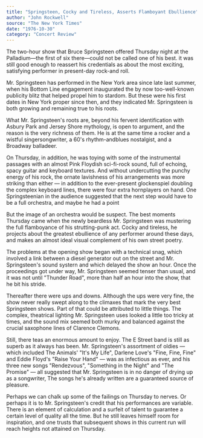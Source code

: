 ```yaml
---
title: "Springsteen, Cocky and Tireless, Asserts Flamboyant Ebullience"
author: "John Rockwell"
source: "The New York Times"
date: "1976-10-30"
category: "Concert Review"
---
```


The two-hour show that Bruce Springsteen offered Thursday night at the Palladium—the first of six there—could not be called one of his best. it was still good enough to reassert his credentials as about the most exciting, satisfying performer in present-day rock-and roll.

Mr. Springsteen has performed in the New York area since late last summer, when his Bottom Line engagement inaugurated the by now too-well-known publicity blitz that helped propel him to stardom. But these were his first dates in New York proper since then, and they indicated Mr. Springsteen is both growing and remaining true to his roots.

What Mr. Springsteen's roots are, beyond his fervent identification with Asbury Park and Jersey Shore mythology, is open to argument, and the reason is the very richness of them. He is at the same time a rocker and a wistful singersongwriter, a 60's rhythm-andblues nostalgist, and a Broadway balladeer.

On Thursday, in addition, he was toying with some of the instrumental passages with an almost Pink Floydish sci-fi-rock sound, full of echoing, spacy guitar and keyboard textures. And without undercutting the punchy energy of his rock, the ornate lavishness of his arrangements was more striking than either — in addition to the ever-present glockenspiel doubling the complex keyboard lines, there were four extra hornplayers on hand. One Springsteenian in the audience suggested that the next step would have to be a full orchestra, and maybe he had a point

But the image of an orchestra would be suspect. The best moments Thursday came when the newly beardless Mr. Springsteen was mustering the full flamboyance of his strutting-punk act. Cocky and tireless, he projects about the greatest ebullience of any performer around these days, and makes an almost ideal visual complement of his own street poetry.

The problems at the opening show began with a technical snag, which involved a link between a diesel generator out on the street and Mr. Springsteen's sound systern and which delayed the show an hour. Once the proceedings got under way, Mr. Springsteen seemed tenser than usual, and it was not until "Thunder Road", more than half an hour into the show, that he bit his stride.

Thereafter there were ups and downs. Although the ups were very fine, the show never really swept along to the climaxes that mark the very best Springsteen shows. Part of that could be attributed to little things. The complex, theatrical lighting Mr. Springsteen uses looked a little too tricky at times, and the sound mix seemed both murky and balanced against the crucial saxophone lines of Clarence Clemons.

Still, there teas an enormous amount to enjoy. The E Street band is still as superb as it always has been. Mr. Springsteen's assortment of oldies — which included The Animals' "It's My Life", Darlene Love's "Fine, Fine, Fine" and Eddie Floyd's "Raise Your Hand" — was as infectious as ever, and his three new songs "Rendezvous", "Something in the Night" and "The Promise" — all suggested that Mr. Springsteen is in no danger of drying up as a songwriter, The songs he's already written are a guaranteed source of pleasure.

Perhaps we can chalk up some of the failings on Thursday to nerves. Or perhaps it is to Mr. Springsteen's credit that his performances are variable. There is an element of calculation and a surfeit of talent to guarantee a certain level of quality all the time. But he still leaves himself room for inspiration, and one trusts that subsequent shows in this current run will reach heights not attained on Thursday.
